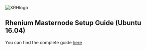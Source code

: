 ![XRHlogo](/content/images/2018/05/XRHlogo.png)
## Rhenium Masternode Setup Guide (Ubuntu 16.04)
You can find the complete guide [here](https://coinlabs.cc/rhenium-masternode-setup-guide/)
